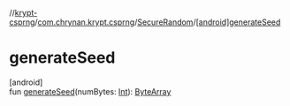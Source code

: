 //[krypt-csprng](../../../index.md)/[com.chrynan.krypt.csprng](../index.md)/[SecureRandom](index.md)/[[android]generateSeed]([android]generate-seed.md)

# generateSeed

[android]\
fun [generateSeed]([android]generate-seed.md)(numBytes: [Int](https://kotlinlang.org/api/latest/jvm/stdlib/kotlin/-int/index.html)): [ByteArray](https://kotlinlang.org/api/latest/jvm/stdlib/kotlin/-byte-array/index.html)
